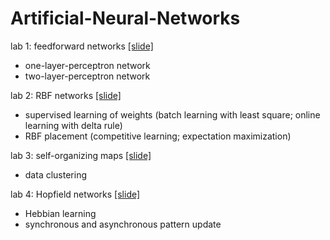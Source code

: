 # Artificial-Neural-Networks

lab 1: feedforward networks [[slide]](https://github.com/txzhao/Artificial-Neural-Networks/blob/master/FeedForwardNetworks/ann-lab1.pdf)
* one-layer-perceptron network
* two-layer-perceptron network

lab 2: RBF networks [[slide]](https://github.com/txzhao/Artificial-Neural-Networks/blob/master/RBF-networks/RBF%20networks.pptx)
* supervised learning of weights (batch learning with least square; online learning with delta rule)
* RBF placement (competitive learning; expectation maximization)

lab 3: self-organizing maps [[slide]](https://github.com/txzhao/Artificial-Neural-Networks/blob/master/FeedForwardNetworks/ann-lab1.pdf)
* data clustering

lab 4: Hopfield networks [[slide]](https://github.com/txzhao/Artificial-Neural-Networks/blob/master/FeedForwardNetworks/ann-lab1.pdf)
* Hebbian learning
* synchronous and asynchronous pattern update
